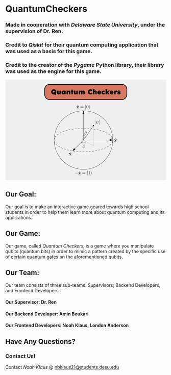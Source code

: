 # QuantumCheckers
### Made in cooperation with <i>Delaware State University</i>, under the supervision of Dr. Ren. 
### Credit to <i>Qiskit</i> for their quantum computing application that was used as a basis for this game.
### Credit to the creator of the <i>Pygame</i> Python library, their library was used as the engine for this game.

<img src="Assets/Quantum Checkers Logo.png" alt="Alt text" title="Quantum Checkers Logo">

## Our Goal:
Our goal is to make an interactive game geared towards high school students in order to help them learn more about quantum computing and its applications.

## Our Game:
Our game, called <i>Quantum Checkers</i>, is a game where you manipulate qubits (quantum bits) in order to mimic a pattern created by the specific use of certain quantum gates on the aforementioned qubits.

## Our Team:
Our team consists of three sub-teams: Supervisors, Backend Developers, and Frontend Developers.
#### Our Supervisor: Dr. Ren
#### Our Backend Developer: Amin Boukari
#### Our Frontend Developers: Noah Klaus, London Anderson

## Have Any Questions?
### Contact Us!
Contact <i>Noah Klaus</i> @ nbklaus21@students.desu.edu
